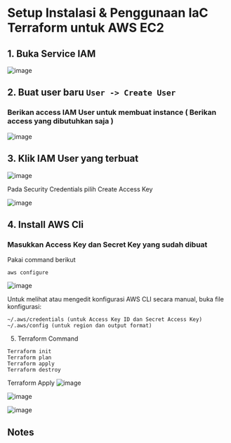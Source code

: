 # Setup Instalasi & Penggunaan IaC Terraform untuk AWS EC2

## 1. Buka Service IAM 
![image](https://github.com/user-attachments/assets/4b0ba77f-c3d5-4ce1-b151-2e1e4875dbc1)

## 2. Buat user baru `User -> Create User`

### Berikan access IAM User untuk membuat instance ( Berikan access yang dibutuhkan saja )

![image](https://github.com/user-attachments/assets/2c131f1e-bbef-401d-8b2d-bee6c707fc58)

## 3. Klik IAM User yang terbuat 
![image](https://github.com/user-attachments/assets/43bd0fd7-ff11-4341-9f86-07bfe1229834)

Pada Security Credentials pilih Create Access Key

![image](https://github.com/user-attachments/assets/2b192d8d-439e-4e76-8b2f-d662d51d17be)

## 4. Install AWS Cli 

### Masukkan Access Key dan Secret Key yang sudah dibuat

Pakai command berikut

```
aws configure
```
![image](https://github.com/user-attachments/assets/ddf75f4f-632d-4567-a6c1-f0fac591aaee)

Untuk melihat atau mengedit konfigurasi AWS CLI secara manual, buka file konfigurasi:

```
~/.aws/credentials (untuk Access Key ID dan Secret Access Key)
~/.aws/config (untuk region dan output format)
```

5. Terraform Command

```
Terraform init
Terraform plan
Terraform apply
Terraform destroy
```

Terraform Apply
![image](https://github.com/user-attachments/assets/cd3656f0-e9e9-476e-98e6-e49d9f1a43e6)

![image](https://github.com/user-attachments/assets/532f9977-705d-41b5-8c36-b6ce5f38258b)

![image](https://github.com/user-attachments/assets/a7b7113c-7f1d-4920-9933-ec895824961d)

## Notes 
```

```

